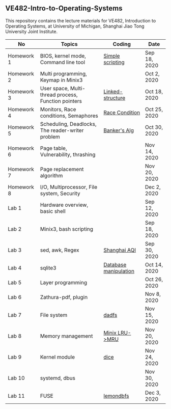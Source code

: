 ## VE482-Intro-to-Operating-Systems
This repository contains the lecture materials for VE482, Introduction to Operating Systems, at University of Michigan, Shanghai Jiao Tong University Joint Institute.

|No | Topics                           | Coding | Date |
|----------|----------------------------------|------------|---------|
|Homework 1 |BIOS, kernel mode, Command line tool |[Simple scripting](https://github.com/graveszhang/VE482-Intro-to-Operating-Systems/blob/master/homework/h1/h1.sh)  |Sep 18, 2020|
| Homework 2 |Multi programming, Keymap in Minix3|  |Oct 2, 2020|
|Homework 3 |User space, Multi-thread process, Function pointers |[Linked-structure](https://github.com/graveszhang/VE482-Intro-to-Operating-Systems/tree/master/homework/h3)|Oct 18, 2020|
| Homework 4 |Monitors, Race conditions, Semaphores | [Race Condition](https://github.com/graveszhang/VE482-Intro-to-Operating-Systems/tree/master/homework/h4)| Oct 25, 2020|
|Homework 5 |Scheduling, Deadlocks, The reader-writer problem | [Banker's Alg](https://github.com/graveszhang/VE482-Intro-to-Operating-Systems/tree/master/homework/h5/banker_alg) | Oct 30, 2020 |
| Homework 6 |Page table, Vulnerability, thrashing||Nov 14, 2020|
| Homework 7 |Page replacement algorithm||Nov 20, 2020|
| Homework 8 |I/O, Multiprocessor, File system, Security||Dec 2, 2020|
|Lab 1 |Hardware overview, basic shell|  |Sep 12, 2020|
|Lab 2 |Minix3, bash scripting|  |Sep 18, 2020|
|Lab 3 |sed, awk, Regex  |[Shanghai AQI](https://github.com/graveszhang/VE482-Intro-to-Operating-Systems/blob/master/lab/l3/sh_air.sh)|Sep 30, 2020|
|Lab 4 |sqlite3 | [Database manipulation](https://github.com/graveszhang/VE482-Intro-to-Operating-Systems/blob/master/lab/l4/Lab4%20Report.md)| Oct 14, 2020|
|Lab 5 |Layer programming |  | Oct 26, 2020 |
|Lab 6 |Zathura-pdf, plugin| |Nov 8, 2020|
|Lab 7 |File system| [dadfs](https://github.com/graveszhang/VE482-Intro-to-Operating-Systems/tree/master/lab/l7/dadfs)|Nov 15, 2020|
|Lab 8 |Memory management| [Minix LRU->MRU](https://github.com/graveszhang/VE482-Intro-to-Operating-Systems/tree/master/lab/l8/region.c)|Nov 20, 2020|
|Lab 9 |Kernel module| [dice](https://github.com/graveszhang/VE482-Operating-Systems/tree/master/lab/l9)|Nov 24, 2020|
|Lab 10 |systemd, dbus| |Nov 30, 2020|
|Lab 11 |FUSE| [lemondbfs](https://github.com/graveszhang/VE482-Operating-Systems/blob/master/lab/l11/lab11_report.md)|Dec 3, 2020|


